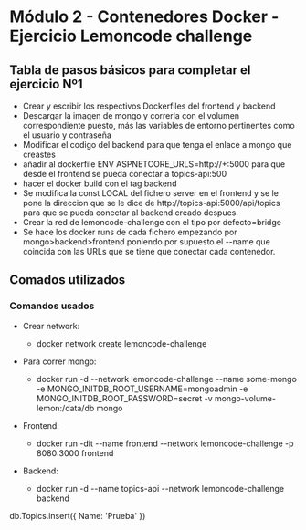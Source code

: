 # Módulo 2 - Contenedores Docker - Ejercicio Lemoncode challenge




## Tabla de pasos básicos para completar el ejercicio Nº1
- Crear y escribir los respectivos Dockerfiles del frontend y backend
- Descargar la imagen de mongo y correrla con el volumen correspondiente puesto, más las variables de entorno pertinentes como el usuario y contraseña
- Modificar el codigo del backend para que tenga el enlace a mongo que creastes
- añadir al dockerfile ENV ASPNETCORE_URLS=http://+:5000 para que desde el frontend se pueda conectar a topics-api:500
- hacer el docker build con el tag backend
- Se modifica la const LOCAL del fichero server en el frontend y se le pone la direccion que se le dice de http://topics-api:5000/api/topics para que se pueda conectar al backend creado despues.
- Crear la red de lemoncode-challenge con el tipo por defecto=bridge
- Se hace los docker runs de cada fichero empezando por mongo>backend>frontend poniendo por supuesto el --name que coincida con las URLs que se tiene que conectar cada contenedor.
  



## Comados utilizados

### Comandos usados

- Crear network:

  * docker network create lemoncode-challenge

- Para correr mongo:

  * docker run -d --network lemoncode-challenge --name some-mongo -e MONGO_INITDB_ROOT_USERNAME=mongoadmin -e MONGO_INITDB_ROOT_PASSWORD=secret -v mongo-volume-lemon:/data/db mongo

- Frontend:

  * docker run -dit --name frontend  --network lemoncode-challenge -p 8080:3000 frontend 


- Backend:

  * docker run -d --name topics-api --network lemoncode-challenge backend 

db.Topics.insert({
    Name: 'Prueba'
})